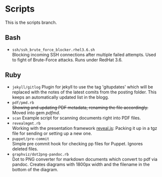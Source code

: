 # Scripts
This is the scripts branch.


## Bash

* `ssh/ssh_brute_force_blocker.rhel3.6.sh`  
  Blocking incoming SSH connections after multiple failed attempts. Used to fight of Brute-Force attacks.
  Runs under RedHat 3.6.

## Ruby
* `jekyll/gitlog`
  Plugin for jekyll to use the tag 'gitupdates' which will be replaced with the notes of the latest comits from the posting folder. This keeps an automatically updated list in the blogg.
* `pdf/pmd.rb`  
  <strike>Showing and updating PDF metadata, renaming the file accordingly.</strike> Moved into gem _pdfmd_.
* `scan`
  Example script for scanning documents right into PDF files.
* `revealmgmt.rb`  
  Working with the presentation framework [reveal.js](http://lab.hakim.se/reveal-js/#/): Packing it up in a tgz file for sending or setting up a new one.
* `puppet/pre-commit`  
  Simple pre commit hook for checking pp files for Puppet. Ignores deleted files.
* `graphviz/dot2png-pandoc.rb`  
  Dot to PNG converter for markdown documents which convert to pdf via pandoc. Creates diagrams with 1800px width and the filename in the bottom of the diagram.

